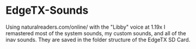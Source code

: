 # EdgeTX-Sounds
Using naturalreaders.com/online/ with the "Libby" voice at 1.19x I remastered most of the system sounds, my custom sounds, and all of the inav sounds.
They are saved in the folder structure of the EdgeTX SD Card.
